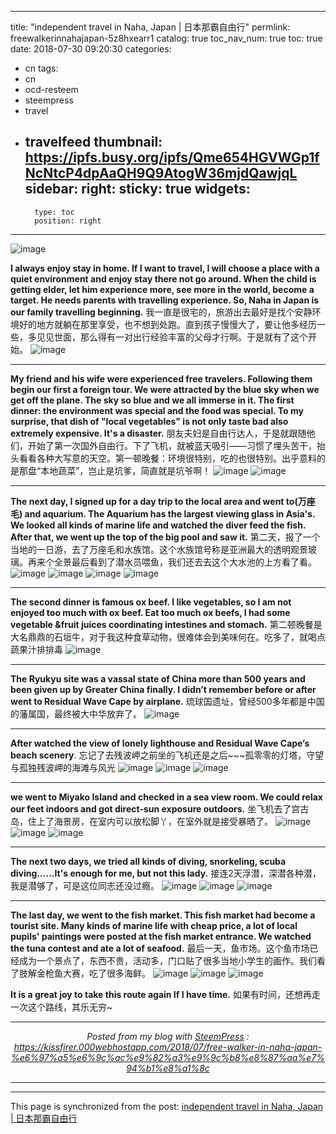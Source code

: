 
---
title: "independent travel in Naha, Japan | 日本那霸自由行"
permlink: freewalkerinnahajapan-5z8hxearr1
catalog: true
toc_nav_num: true
toc: true
date: 2018-07-30 09:20:30
categories:
- cn
tags:
- cn
- ocd-resteem
- steempress
- travel
- travelfeed
thumbnail: https://ipfs.busy.org/ipfs/Qme654HGVWGp1fNcNtcP4dpAaQH9Q9AtogW36mjdQawjqL
sidebar:
    right:
        sticky: true
widgets:
    -
        type: toc
        position: right
---


![image](https://ipfs.busy.org/ipfs/Qme654HGVWGp1fNcNtcP4dpAaQH9Q9AtogW36mjdQawjqL)

**I always enjoy stay in home. If I want to travel, I will choose a place with a quiet environment and enjoy stay there not go around. When the child is getting elder, let him experience more, see more in the world, become a target. He needs parents with travelling experience. So, Naha in Japan is our family travelling beginning.**
我一直是很宅的，旅游出去最好是找个安静环境好的地方就躺在那里享受，也不想到处跑。直到孩子慢慢大了，要让他多经历一些，多见见世面，那么得有一对出行经验丰富的父母才行啊。于是就有了这个开始。
![image](https://ipfs.busy.org/ipfs/QmZ1b3SrLD1ar9VGcHvjN4cPyab5Uo6VJsHX68PCCyXUVf)
***

**My friend and his wife were experienced free travelers. Following them begin our first a foreign tour. We were attracted by the blue sky when we get off the plane. The sky so blue and we all immerse in it. The first dinner: the environment was special and the food was special. To my surprise, that dish of "local vegetables" is not only taste bad also extremely expensive. It's a disaster.**
朋友夫妇是自由行达人，于是就跟随他们，开始了第一次国外自由行。下了飞机，就被蓝天吸引——习惯了埋头苦干，抬头看看各种大写意的天空。第一顿晚餐：环境很特别，吃的也很特别。出乎意料的是那盘“本地蔬菜”，岂止是坑爹，简直就是坑爷啊！
![image](https://ipfs.busy.org/ipfs/QmUvcUzSnevBkrJuEU9g9KMcVQjmH56pvFxSmcfjCgMxqE)
![image](https://ipfs.busy.org/ipfs/QmeGbaXpBnft6LWLdysbVhBSnNdwk1ZR22VxrAoxwH161Q)
***

**The next day, I signed up for a day trip to the local area and went to(万座毛) and aquarium. The Aquarium has the largest viewing glass in Asia's. We looked all kinds of marine life and watched the diver feed the fish. After that, we went up the top of the big pool and saw it.**
第二天，报了一个当地的一日游，去了万座毛和水族馆。这个水族馆号称是亚洲最大的透明观景玻璃。再来个全景最后看到了潜水员喂鱼，我们还去去这个大水池的上方看了看。
![image](https://ipfs.busy.org/ipfs/QmVdeH5tdjWoH1wMrLxMzZdmqAuXR8cKnJJu1bvQUpfQsy)
![image](https://ipfs.busy.org/ipfs/QmUm5gEPcUthYgt2P2BWwx3hv1xwrJ9q1VbxYG7ecRXUkT)
![image](https://ipfs.busy.org/ipfs/Qmcg7HWfbRg2m4SHaMEU3UhHsPfAzKpv8yKhfnuN6To4p6)
![image](https://ipfs.busy.org/ipfs/QmYnBqU4DPFLP1kErYYDoivkJzTSM8BjXZMoETVeDy9EZu)
***

**The second dinner is famous ox beef. I like vegetables, so I am not enjoyed too much with ox beef. Eat too much ox beefs, I had some vegetable &amp;fruit juices coordinating intestines and stomach.**
第二顿晚餐是大名鼎鼎的石垣牛，对于我这种食草动物，很难体会到美味何在。吃多了，就喝点蔬果汁排排毒
![image](https://ipfs.busy.org/ipfs/QmdfvJ2nZvSrFvaDL1YJTDp59nfdMopRDNMbztcRDJGkuH)
***

**The Ryukyu site was a vassal state of China more than 500 years and been given up by Greater China finally. I didn’t remember before or after went to Residual Wave Cape by airplane.**
琉球国遗址，曾经500多年都是中国的藩属国，最终被大中华放弃了。
![image](https://ipfs.busy.org/ipfs/QmZYv5nkeZvY2GBv4bvjDZ8Gnawo7YAxzQD5kATep8SUvN)
***

**After watched the view of lonely lighthouse and Residual Wave Cape’s beach scenery**.
忘记了去残波岬之前坐的飞机还是之后~~~孤零零的灯塔，守望与孤独残波岬的海滩与风光
![image](https://ipfs.busy.org/ipfs/Qmczzm46ydJN5AH2tLbWn3PnN7gM2PkK59BUBsQRmhx51j)
![image](https://ipfs.busy.org/ipfs/QmeiPsyqJX7yATgby1djeyNNjbzcLicovcsN8sp5pcCpZp)
![image](https://ipfs.busy.org/ipfs/QmWGK6iwM2ioFXEzc8DnezgVKNVydnS2mSSH99jMyLJfiB)
***

**we went to Miyako Island and checked in a sea view room. We could relax our feet indoors and got direct-sun exposure outdoors.**
坐飞机去了宫古岛，住上了海景房，在室内可以放松脚丫，在室外就是接受暴晒了。
![image](https://ipfs.busy.org/ipfs/QmSYJmTUKw7euCcUeBivKqVSU16Gioi7MzxGSovaheAQ7k)
![image](https://ipfs.busy.org/ipfs/QmdyrosXbE4Lb7M6cqorPE4oBviX8ZU4RB7XDDKBLhLtbW)
![image](https://ipfs.busy.org/ipfs/QmeeaQoQCUscJT1EwKdyeQyafSZaiVQ36z2pVNY1zmFmzL)
***

**The next two days, we tried all kinds of diving, snorkeling, scuba diving……It's enough for me, but not this lady.**
接连2天浮潜，深潜各种潜，我是潜够了，可是这位同志还没过瘾。
![image](https://ipfs.busy.org/ipfs/QmUQY8RzV3JeDbX5wznyPMKjryU4dutipHbMZakY33m3nh)
![image](https://ipfs.busy.org/ipfs/QmaihHQT3RRuHhoe9RhLmevXKmV3TFQkBkfMd4PeE4oDHb)
![image](https://ipfs.busy.org/ipfs/QmRXVtMS2J3BrwKXJAv1fn9oCFL2TThHFXtq5ravQoVbxD)
***

**The last day, we went to the fish market. This fish market had become a tourist site. Many kinds of marine life with cheap price, a lot of local pupils' paintings were posted at the fish market entrance. We watched the tuna contest and ate a lot of seafood.**
最后一天，鱼市场。这个鱼市场已经成为一个景点了，东西不贵，活动多，门口贴了很多当地小学生的画作。我们看了肢解金枪鱼大赛，吃了很多海鲜。
![image](https://ipfs.busy.org/ipfs/QmYe8y5x6zBUVwnyTWsPVyYBjsMjkA81GZpR9Q7zGMpJXn)
![image](https://ipfs.busy.org/ipfs/QmVkEvKvUPXA5PDX3NiCpW1yEku5JTTaMX4yLywW7DxQVN)
![image](https://ipfs.busy.org/ipfs/QmZMH5oq9fG1TL6s65YW5LSRQaKT8kbRUDLrQZSaLzkGNj)

**It is a great joy to take this route again If I have time.**
如果有时间，还想再走一次这个路线，其乐无穷~ <br /><center><hr/><em>Posted from my blog with <a href='https://wordpress.org/plugins/steempress/'>SteemPress</a> : https://kissfirer.000webhostapp.com/2018/07/free-walker-in-naha-japan-%e6%97%a5%e6%9c%ac%e9%82%a3%e9%9c%b8%e8%87%aa%e7%94%b1%e8%a1%8c </em><hr/></center>   

- - -

This page is synchronized from the post: [independent travel in Naha, Japan | 日本那霸自由行](https://steemit.com/@julian2013/freewalkerinnahajapan-5z8hxearr1)
